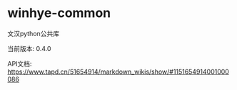 # winhye-common

文汉python公共库

当前版本: 0.4.0

API文档: https://www.tapd.cn/51654914/markdown_wikis/show/#1151654914001000086
